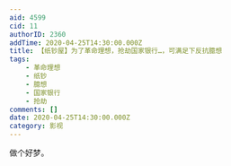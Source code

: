```yaml
---
aid: 4599
cid: 11
authorID: 2360
addTime: 2020-04-25T14:30:00.000Z
title: 【纸钞屋】为了革命理想，抢劫国家银行…，可满足下反抗臆想
tags:
    - 革命理想
    - 纸钞
    - 臆想
    - 国家银行
    - 抢劫
comments: []
date: 2020-04-25T14:30:00.000Z
category: 影视
---
```


做个好梦。
